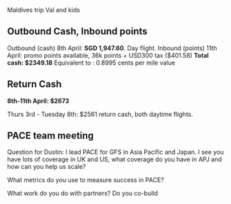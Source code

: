 Maldives trip Val and kids

## Outbound Cash, Inbound points
Outbound (cash) 8th April: **SGD 1,947.60**. Day flight.
Inbound (points) 11th April: promo points available, 36k points + USD300 tax ($401.58)
**Total cash: $2349.18**
Equivalent to : 0.8995 cents per mile value
## Return Cash
**8th-11th April: $2673**



Thurs 3rd - Tuesday 8th: $2561 return cash, both daytime flights.


## PACE team meeting

Question for Dustin:
I lead PACE for GFS in Asia Pacific and Japan. 
I see you have lots of coverage in UK and US, what coverage do you have in APJ and how can you help us scale?

What metrics do you use to measure success in PACE?

What work do you do with partners? Do you co-build


